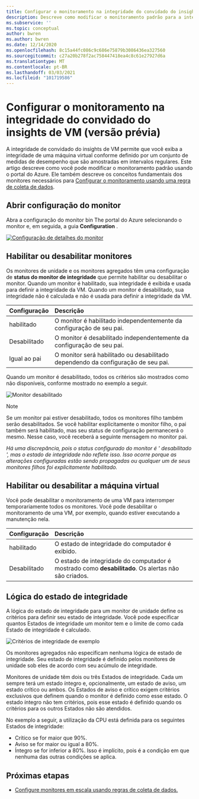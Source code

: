 ```yaml
---
title: Configurar o monitoramento na integridade do convidado do insights de VM (versão prévia)
description: Descreve como modificar o monitoramento padrão para a integridade de convidado do insights de VM (versão prévia) usando o portal do Azure.
ms.subservice: ''
ms.topic: conceptual
author: bwren
ms.author: bwren
ms.date: 12/14/2020
ms.openlocfilehash: 8c15a44fc086c9c686e75879b3086436ea327560
ms.sourcegitcommit: c27a20b278f2ac758447418ea4c8c61e27927d6a
ms.translationtype: MT
ms.contentlocale: pt-BR
ms.lasthandoff: 03/03/2021
ms.locfileid: "101719586"
---
```

# <a name="configure-monitoring-in-vm-insights-guest-health-preview"></a>Configurar o monitoramento na integridade do convidado do insights de VM (versão prévia)
A integridade de convidado do insights de VM permite que você exiba a integridade de uma máquina virtual conforme definido por um conjunto de medidas de desempenho que são amostradas em intervalos regulares. Este artigo descreve como você pode modificar o monitoramento padrão usando o portal do Azure. Ele também descreve os conceitos fundamentais dos monitores necessários para [Configurar o monitoramento usando uma regra de coleta de dados](vminsights-health-configure-dcr.md).

## <a name="open-monitor-configuration"></a>Abrir configuração do monitor
Abra a configuração do monitor bin The portal do Azure selecionando o monitor e, em seguida, a guia **Configuration** .

[![Configuração de detalhes do monitor](media/vminsights-health-overview/monitor-details-configuration.png)](media/vminsights-health-overview/monitor-details-configuration.png#lightbox)

## <a name="enable-or-disable-monitors"></a>Habilitar ou desabilitar monitores
Os monitores de unidade e os monitores agregados têm uma configuração de **status do monitor de integridade** que permite habilitar ou desabilitar o monitor. Quando um monitor é habilitado, sua integridade é exibida e usada para definir a integridade da VM. Quando um monitor é desabilitado, sua integridade não é calculada e não é usada para definir a integridade da VM.

| Configuração | Descrição |
|:---|:---|
| habilitado | O monitor é habilitado independentemente da configuração de seu pai. |
| Desabilitado | O monitor é desabilitado independentemente da configuração de seu pai. |
| Igual ao pai | O monitor será habilitado ou desabilitado dependendo da configuração de seu pai. |

Quando um monitor é desabilitado, todos os critérios são mostrados como não disponíveis, conforme mostrado no exemplo a seguir.

![Monitor desabilitado](media/vminsights-health-configure/disabled-monitor.png)


> [!NOTE]
> Se um monitor pai estiver desabilitado, todos os monitores filho também serão desabilitados. Se você habilitar explicitamente o monitor filho, o pai também será habilitado, mas seu status de configuração permanecerá o mesmo. Nesse caso, você receberá a seguinte mensagem no monitor pai.
>
> *Há uma discrepância, pois o status configurado do monitor é ' desabilitado ', mas o estado de integridade não reflete isso. Isso ocorre porque as alterações configuradas estão sendo propagadas ou qualquer um de seus monitores filhos foi explicitamente habilitado.*

## <a name="enable-or-disable-virtual-machine"></a>Habilitar ou desabilitar a máquina virtual
Você pode desabilitar o monitoramento de uma VM para interromper temporariamente todos os monitores. Você pode desabilitar o monitoramento de uma VM, por exemplo, quando estiver executando a manutenção nela.

| Configuração | Descrição |
|:---|:---|
| habilitado  | O estado de integridade do computador é exibido. |
| Desabilitado | O estado de integridade do computador é mostrado como **desabilitado**. Os alertas não são criados. |

## <a name="health-state-logic"></a>Lógica do estado de integridade
A lógica do estado de integridade para um monitor de unidade define os critérios para definir seu estado de integridade. Você pode especificar quantos Estados de integridade um monitor tem e o limite de como cada Estado de integridade é calculado.

![Critérios de integridade de exemplo](media/vminsights-health-configure/sample-health-criteria.png)

Os monitores agregados não especificam nenhuma lógica de estado de integridade. Seu estado de integridade é definido pelos monitores de unidade sob eles de acordo com seu acúmulo de integridade.

Monitores de unidade têm dois ou três Estados de integridade. Cada um sempre terá um estado íntegro e, opcionalmente, um estado de aviso, um estado crítico ou ambos. Os Estados de aviso e crítico exigem critérios exclusivos que definem quando o monitor é definido como esse estado. O estado íntegro não tem critérios, pois esse estado é definido quando os critérios para os outros Estados não são atendidos.

No exemplo a seguir, a utilização da CPU está definida para os seguintes Estados de integridade:

- Crítico se for maior que 90%.
- Aviso se for maior ou igual a 80%.
- Íntegro se for inferior a 80%. Isso é implícito, pois é a condição em que nenhuma das outras condições se aplica.

## <a name="next-steps"></a>Próximas etapas

- [Configure monitores em escala usando regras de coleta de dados.](vminsights-health-configure-dcr.md)